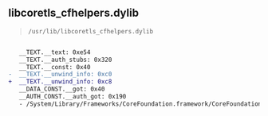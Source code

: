 ## libcoretls_cfhelpers.dylib

> `/usr/lib/libcoretls_cfhelpers.dylib`

```diff

   __TEXT.__text: 0xe54
   __TEXT.__auth_stubs: 0x320
   __TEXT.__const: 0x40
-  __TEXT.__unwind_info: 0xc0
+  __TEXT.__unwind_info: 0xc8
   __DATA_CONST.__got: 0x40
   __AUTH_CONST.__auth_got: 0x190
   - /System/Library/Frameworks/CoreFoundation.framework/CoreFoundation

```
